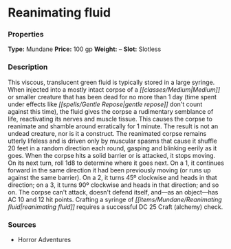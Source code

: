 ﻿---
Title: "Reanimating fluid"
Type: "Mundane"
Price: "100 gp"
Weight: "–"
Slot: "Slotless"
Description: |
  "This viscous, translucent green fluid is typically stored in a large syringe. When injected into a mostly intact corpse of a Medium or smaller creature that has been dead for no more than 1 day (time spent under effects like _gentle repose_ don't count against this time), the fluid gives the corpse a rudimentary semblance of life, reactivating its nerves and muscle tissue. This causes the corpse to reanimate and shamble around erratically for 1 minute. The result is not an undead creature, nor is it a construct. The reanimated corpse remains utterly lifeless and is driven only by muscular spasms that cause it shuffle 20 feet in a random direction each round, gasping and blinking eerily as it goes. When the corpse hits a solid barrier or is attacked, it stops moving. On its next turn, roll 1d8 to determine where it goes next. On a 1, it continues forward in the same direction it had been previously moving (or runs up against the same barrier). On a 2, it turns 45º clockwise and heads in that direction; on a 3, it turns 90º clockwise and heads in that direction; and so on. The corpse can't attack, doesn't defend itself, and—as an object—has AC 10 and 12 hit points. Crafting a syringe of reanimating fluid requires a successful DC 25 Craft (alchemy) check."
Sources: "['Horror Adventures']"
---

# Reanimating fluid

### Properties

**Type:** Mundane **Price:** 100 gp **Weight:** – **Slot:** Slotless

### Description

This viscous, translucent green fluid is typically stored in a large syringe. When injected into a mostly intact corpse of a _[[classes/Medium|Medium]]_ or smaller creature that has been dead for no more than 1 day (time spent under effects like _[[spells/Gentle Repose|gentle repose]]_ don't count against this time), the fluid gives the corpse a rudimentary semblance of life, reactivating its nerves and muscle tissue. This causes the corpse to reanimate and shamble around erratically for 1 minute. The result is not an undead creature, nor is it a construct. The reanimated corpse remains utterly lifeless and is driven only by muscular spasms that cause it shuffle 20 feet in a random direction each round, gasping and blinking eerily as it goes. When the corpse hits a solid barrier or is attacked, it stops moving. On its next turn, roll 1d8 to determine where it goes next. On a 1, it continues forward in the same direction it had been previously moving (or runs up against the same barrier). On a 2, it turns 45º clockwise and heads in that direction; on a 3, it turns 90º clockwise and heads in that direction; and so on. The corpse can't attack, doesn't defend itself, and—as an object—has AC 10 and 12 hit points. Crafting a syringe of _[[items/Mundane/Reanimating fluid|reanimating fluid]]_ requires a successful DC 25 Craft (alchemy) check.

### Sources

* Horror Adventures